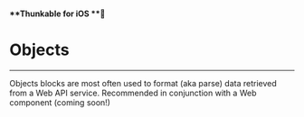 #### **Thunkable for iOS **

# Objects

---

Objects blocks are most often used to format \(aka parse\) data retrieved from a Web API service.  Recommended in conjunction with a Web component \(coming soon!\)

